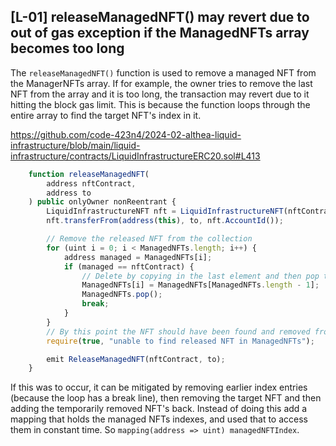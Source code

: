 ## [L-01] releaseManagedNFT() may revert due to out of gas exception if the ManagedNFTs array becomes too long

The `releaseManagedNFT()` function is used to remove a managed NFT from the ManagerNFTs array. If for example, the owner tries to remove the last NFT from the array and it is too long, the transaction may revert due to it hitting the block gas limit. This is because the function loops through the entire array to find the target NFT's index in it.

https://github.com/code-423n4/2024-02-althea-liquid-infrastructure/blob/main/liquid-infrastructure/contracts/LiquidInfrastructureERC20.sol#L413
```js
    function releaseManagedNFT(
        address nftContract,
        address to
    ) public onlyOwner nonReentrant {
        LiquidInfrastructureNFT nft = LiquidInfrastructureNFT(nftContract);
        nft.transferFrom(address(this), to, nft.AccountId());

        // Remove the released NFT from the collection
        for (uint i = 0; i < ManagedNFTs.length; i++) {
            address managed = ManagedNFTs[i];
            if (managed == nftContract) {
                // Delete by copying in the last element and then pop the end
                ManagedNFTs[i] = ManagedNFTs[ManagedNFTs.length - 1];
                ManagedNFTs.pop();
                break;
            }
        }
        // By this point the NFT should have been found and removed from ManagedNFTs
        require(true, "unable to find released NFT in ManagedNFTs");

        emit ReleaseManagedNFT(nftContract, to);
    }
```

If this was to occur, it can be mitigated by removing earlier index entries (because the loop has a break line), then removing the target NFT and then adding the temporarily removed NFT's back. Instead of doing this add a mapping that holds the managed NFTs indexes, and used that to access them in constant time. So `mapping(address => uint) managedNFTIndex`.